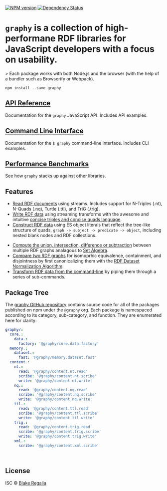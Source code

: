 
[![NPM version][npm-image]][npm-url] [![Dependency Status][daviddm-image]][daviddm-url] 

<h1>
  <code class="super-graphy">graphy</code> is a collection of <b>high-performane</b> RDF libraries for JavaScript developers with a focus on usability.
</h1>
> Each package works with both Node.js and the browser (with the help of a bundler such as Browserify or Webpack).

<code>npm install --save graphy</code>
<br />

## [API Reference](api)
<div class="larger">
  Documentation for the <code>graphy</code> JavaScript API. Includes API examples.
</div>

## [Command Line Interface](cli)
<div class="larger">
  Documentation for the <code>$ graphy</code> command-line interface. Includes CLI examples.
</div>

## [Performance Benchmarks](https://github.com/blake-regalia/graphy.js/tree/master/perf)
<div class="larger">
  See how <code>graphy</code> stacks up against other libraries.
</div>

## Features
 - [Read RDF documents](content.textual#verb_read) using streams. Includes support for N-Triples (.nt), N-Quads (.nq), Turtle (.ttl), and TriG (.trig).
 - [Write RDF data](content.textual#verb_write) using streaming transforms with the awesome and intuitive [concise triples and concise quads language](concise).
 - [Construct RDF data](concise#hash_c3) using ES object literals that reflect the tree-like structure of quads, `graph -> subject -> predicate -> object`, including nested blank nodes and RDF collections.
<!-- - [High-performance](#performance) document readers. -->
 - [Compute the union, intersection, difference or subtraction](memory.dataset.fast) between multiple RDF graphs analagous to [Set Algebra](https://en.wikipedia.org/wiki/Algebra_of_sets).
 - [Compare two RDF graphs](memory.dataset.fast#method_canonicalize) for isomoprhic equivalence, containment, and disjointness by first canonicalizing them with the [RDF Dataset Normalization Algorithm](https://json-ld.github.io/normalization/spec/).
 - [Transform RDF data from the command-line](cli) by piping them through a series of sub-commands.


## Package Tree
<div class="larger">
  The <a href="https://github.com/blake-regalia/graphy.js">graphy GitHub repository</a> contains source code for all of the packages published on npm under the <code>@graphy</code> org. Each package is namespaced according to its category, sub-category, and function. They are enumerated here for clarity:
</div>

```yaml
graphy/:
  core.:
    data.:
      factory: '@graphy/core.data.factory'
  memory.:
    dataset.:
      fast: '@graphy/memory.dataset.fast'
  content.:
    nt.:
      read: '@graphy/content.nt.read'
      scribe: '@graphy/content.nt.scribe'
      write: '@graphy/content.nt.write'
    nq.:
      read: '@graphy/content.nq.read'
      scribe: '@graphy/content.nq.scribe'
      write: '@graphy/content.nq.write'
    ttl.:
      read: '@graphy/content.ttl.read'
      scribe: '@graphy/content.ttl.scribe'
      write: '@graphy/content.ttl.write'
    trig.:
      read: '@graphy/content.trig.read'
      scribe: '@graphy/content.trig.scribe'
      write: '@graphy/content.trig.write'
    xml.:
      scribe: '@graphy/content.xml.scribe'
```

<br />



## License

ISC © [Blake Regalia]()


[npm-image]: https://badge.fury.io/js/graphy.svg
[npm-url]: https://npmjs.org/package/graphy
<!-- [travis-image]: https://travis-ci.org/blake-regalia/graphy.js.svg?branch=master -->
<!-- [travis-url]: https://travis-ci.org/blake-regalia/graphy.js -->
[daviddm-image]: https://david-dm.org/blake-regalia/graphy.js.svg?theme=shields.io
[daviddm-url]: https://david-dm.org/blake-regalia/graphy.js


<style>
  section h2 {
    margin-bottom: 6pt;
  }
</style>